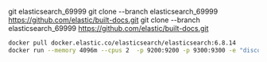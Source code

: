git elasticsearch_69999
git clone --branch elasticsearch_69999 https://github.com/elastic/built-docs.git
git clone --branch elasticsearch_69999 https://github.com/elastic/built-docs.git

```bash
docker pull docker.elastic.co/elasticsearch/elasticsearch:6.8.14
docker run --memory 4096m --cpus 2  -p 9200:9200 -p 9300:9300 -e "discovery.type=single-node" docker.elastic.co/elasticsearch/elasticsearch:6.8.14
```